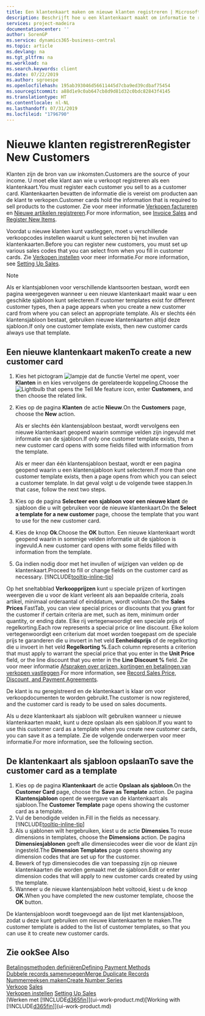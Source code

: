 ```yaml
---
title: Een klantenkaart maken om nieuwe klanten registreren | Microsoft Docs
description: Beschrijft hoe u een klantenkaart maakt om informatie te registreren over elke nieuwe klant of cliënt aan wie u verkoopt.
services: project-madeira
documentationcenter: ''
author: SorenGP
ms.service: dynamics365-business-central
ms.topic: article
ms.devlang: na
ms.tgt_pltfrm: na
ms.workload: na
ms.search.keywords: client
ms.date: 07/22/2019
ms.author: sgroespe
ms.openlocfilehash: 195ab393046d56611445d7cba9ed39cdbaf75454
ms.sourcegitcommit: a88d1e9c0ab647cb8d9d81d32c0bdc82843f4145
ms.translationtype: HT
ms.contentlocale: nl-NL
ms.lasthandoff: 07/31/2019
ms.locfileid: "1796790"
---
```

# <a name="register-new-customers"></a><span data-ttu-id="c8199-103">Nieuwe klanten registreren</span><span class="sxs-lookup"><span data-stu-id="c8199-103">Register New Customers</span></span>
<span data-ttu-id="c8199-104">Klanten zijn de bron van uw inkomsten.</span><span class="sxs-lookup"><span data-stu-id="c8199-104">Customers are the source of your income.</span></span> <span data-ttu-id="c8199-105">U moet elke klant aan wie u verkoopt registreren als een klantenkaart.</span><span class="sxs-lookup"><span data-stu-id="c8199-105">You must register each customer you sell to as a customer card.</span></span> <span data-ttu-id="c8199-106">Klantenkaarten bevatten de informatie die is vereist om producten aan de klant te verkopen.</span><span class="sxs-lookup"><span data-stu-id="c8199-106">Customer cards hold the information that is required to sell products to the customer.</span></span> <span data-ttu-id="c8199-107">Zie voor meer informatie [Verkopen factureren](sales-how-invoice-sales.md) en [Nieuwe artikelen registreren](inventory-how-register-new-items.md).</span><span class="sxs-lookup"><span data-stu-id="c8199-107">For more information, see [Invoice Sales](sales-how-invoice-sales.md) and [Register New Items](inventory-how-register-new-items.md).</span></span>  

<span data-ttu-id="c8199-108">Voordat u nieuwe klanten kunt vastleggen, moet u verschillende verkoopcodes instellen waaruit u kunt selecteren bij het invullen van klantenkaarten.</span><span class="sxs-lookup"><span data-stu-id="c8199-108">Before you can register new customers, you must set up various sales codes that you can select from when you fill in customer cards.</span></span> <span data-ttu-id="c8199-109">Zie [Verkopen instellen](sales-setup-sales.md) voor meer informatie.</span><span class="sxs-lookup"><span data-stu-id="c8199-109">For more information, see [Setting Up Sales](sales-setup-sales.md).</span></span>

> [!NOTE]  
>   <span data-ttu-id="c8199-110">Als er klantsjablonen voor verschillende klantsoorten bestaan, wordt een pagina weergegeven wanneer u een nieuwe klantenkaart maakt waar u een geschikte sjabloon kunt selecteren.</span><span class="sxs-lookup"><span data-stu-id="c8199-110">If customer templates exist for different customer types, then a page appears when you create a new customer card from where you can select an appropriate template.</span></span> <span data-ttu-id="c8199-111">Als er slechts één klantensjabloon bestaat, gebruiken nieuwe klantenkaarten altijd deze sjabloon.</span><span class="sxs-lookup"><span data-stu-id="c8199-111">If only one customer template exists, then new customer cards always use that template.</span></span>

## <a name="to-create-a-new-customer-card"></a><span data-ttu-id="c8199-112">Een nieuwe klantenkaart maken</span><span class="sxs-lookup"><span data-stu-id="c8199-112">To create a new customer card</span></span>
1. <span data-ttu-id="c8199-113">Kies het pictogram ![lampje dat de functie Vertel me opent](media/ui-search/search_small.png "Vertel me wat u wilt doen"), voer **Klanten** in en kies vervolgens de gerelateerde koppeling.</span><span class="sxs-lookup"><span data-stu-id="c8199-113">Choose the ![Lightbulb that opens the Tell Me feature](media/ui-search/search_small.png "Tell me what you want to do") icon, enter **Customers**, and then choose the related link.</span></span>  
2. <span data-ttu-id="c8199-114">Kies op de pagina **Klanten** de actie **Nieuw**.</span><span class="sxs-lookup"><span data-stu-id="c8199-114">On the **Customers** page, choose the **New** action.</span></span>

    <span data-ttu-id="c8199-115">Als er slechts één klantensjabloon bestaat, wordt vervolgens een nieuwe klantenkaart geopend waarin sommige velden zijn ingevuld met informatie van de sjabloon.</span><span class="sxs-lookup"><span data-stu-id="c8199-115">If only one customer template exists, then a new customer card opens with some fields filled with information from the template.</span></span>

    <span data-ttu-id="c8199-116">Als er meer dan één klantensjabloon bestaat, wordt er een pagina geopend waarin u een klantensjabloon kunt selecteren.</span><span class="sxs-lookup"><span data-stu-id="c8199-116">If more than one customer template exists, then a page opens from which you can select a customer template.</span></span> <span data-ttu-id="c8199-117">In dat geval volgt u de volgende twee stappen.</span><span class="sxs-lookup"><span data-stu-id="c8199-117">In that case, follow the next two steps.</span></span>
3. <span data-ttu-id="c8199-118">Kies op de pagina **Selecteer een sjabloon voor een nieuwe klant** de sjabloon die u wilt gebruiken voor de nieuwe klantenkaart.</span><span class="sxs-lookup"><span data-stu-id="c8199-118">On the **Select a template for a new customer** page, choose the template that you want to use for the new customer card.</span></span>
4. <span data-ttu-id="c8199-119">Kies de knop **Ok**.</span><span class="sxs-lookup"><span data-stu-id="c8199-119">Choose the **OK** button.</span></span> <span data-ttu-id="c8199-120">Een nieuwe klantenkaart wordt geopend waarin in sommige velden informatie uit de sjabloon is ingevuld.</span><span class="sxs-lookup"><span data-stu-id="c8199-120">A new customer card opens with some fields filled with information from the template.</span></span>  
5. <span data-ttu-id="c8199-121">Ga indien nodig door met het invullen of wijzigen van velden op de klantenkaart.</span><span class="sxs-lookup"><span data-stu-id="c8199-121">Proceed to fill or change fields on the customer card as necessary.</span></span> [!INCLUDE[tooltip-inline-tip](includes/tooltip-inline-tip_md.md)]

<span data-ttu-id="c8199-122">Op het sneltabblad **Verkoopprijzen** kunt u speciale prijzen of kortingen weergeven die u voor de klant verleent als aan bepaalde criteria, zoals artikel, minimaal orderaantal of einddatum, wordt voldaan.</span><span class="sxs-lookup"><span data-stu-id="c8199-122">On the **Sales Prices** FastTab, you can view special prices or discounts that you grant for the customer if certain criteria are met, such as item, minimum order quantity, or ending date.</span></span> <span data-ttu-id="c8199-123">Elke rij vertegenwoordigt een speciale prijs of regelkorting.</span><span class="sxs-lookup"><span data-stu-id="c8199-123">Each row represents a special price or line discount.</span></span> <span data-ttu-id="c8199-124">Elke kolom vertegenwoordigt een criterium dat moet worden toegepast om de speciale prijs te garanderen die u invoert in het veld **Eenheidsprijs** of de regelkorting die u invoert in het veld **Regelkorting %**.</span><span class="sxs-lookup"><span data-stu-id="c8199-124">Each column represents a criterion that must apply to warrant the special price that you enter in the **Unit Price** field, or the line discount that you enter in the **Line Discount %** field.</span></span> <span data-ttu-id="c8199-125">Zie voor meer informatie [Afspraken over prijzen, kortingen en betalingen van verkopen vastleggen](sales-how-record-sales-price-discount-payment-agreements.md).</span><span class="sxs-lookup"><span data-stu-id="c8199-125">For more information, see [Record Sales Price, Discount, and Payment Agreements](sales-how-record-sales-price-discount-payment-agreements.md).</span></span>

<span data-ttu-id="c8199-126">De klant is nu geregistreerd en de klantenkaart is klaar om voor verkoopdocumenten te worden gebruikt.</span><span class="sxs-lookup"><span data-stu-id="c8199-126">The customer is now registered, and the customer card is ready to be used on sales documents.</span></span>

<span data-ttu-id="c8199-127">Als u deze klantenkaart als sjabloon wilt gebruiken wanneer u nieuwe klantenkaarten maakt, kunt u deze opslaan als een sjabloon.</span><span class="sxs-lookup"><span data-stu-id="c8199-127">If you want to use this customer card as a template when you create new customer cards, you can save it as a template.</span></span> <span data-ttu-id="c8199-128">Zie de volgende onderwerpen voor meer informatie.</span><span class="sxs-lookup"><span data-stu-id="c8199-128">For more information, see the following section.</span></span>

## <a name="to-save-the-customer-card-as-a-template"></a><span data-ttu-id="c8199-129">De klantenkaart als sjabloon opslaan</span><span class="sxs-lookup"><span data-stu-id="c8199-129">To save the customer card as a template</span></span>
1. <span data-ttu-id="c8199-130">Kies op de pagina **Klantenkaart** de actie **Opslaan als sjabloon**.</span><span class="sxs-lookup"><span data-stu-id="c8199-130">On the **Customer Card** page, choose the **Save as Template** action.</span></span> <span data-ttu-id="c8199-131">De pagina **Klantensjabloon** opent de weergave van de klantenkaart als sjabloon.</span><span class="sxs-lookup"><span data-stu-id="c8199-131">The **Customer Template** page opens showing the customer card as a template.</span></span>
2. <span data-ttu-id="c8199-132">Vul de benodigde velden in.</span><span class="sxs-lookup"><span data-stu-id="c8199-132">Fill in the fields as necessary.</span></span> [!INCLUDE[tooltip-inline-tip](includes/tooltip-inline-tip_md.md)]
3. <span data-ttu-id="c8199-133">Als u sjablonen wilt hergebruiken, kiest u de actie **Dimensies**.</span><span class="sxs-lookup"><span data-stu-id="c8199-133">To reuse dimensions in templates, choose the **Dimensions** action.</span></span> <span data-ttu-id="c8199-134">De pagina **Dimensiesjablonen** geeft alle dimensiecodes weer die voor de klant zijn ingesteld.</span><span class="sxs-lookup"><span data-stu-id="c8199-134">The **Dimension Templates** page opens showing any dimension codes that are set up for the customer.</span></span>
4. <span data-ttu-id="c8199-135">Bewerk of typ dimensiecodes die van toepassing zijn op nieuwe klantenkaarten die worden gemaakt met de sjabloon.</span><span class="sxs-lookup"><span data-stu-id="c8199-135">Edit or enter dimension codes that will apply to new customer cards created by using the template.</span></span>  
5. <span data-ttu-id="c8199-136">Wanneer u de nieuwe klantensjabloon hebt voltooid, kiest u de knop **OK**.</span><span class="sxs-lookup"><span data-stu-id="c8199-136">When you have completed the new customer template, choose the **OK** button.</span></span>

<span data-ttu-id="c8199-137">De klantensjabloon wordt toegevoegd aan de lijst met klantensjabloon, zodat u deze kunt gebruiken om nieuwe klantenkaarten te maken.</span><span class="sxs-lookup"><span data-stu-id="c8199-137">The customer template is added to the list of customer templates, so that you can use it to create new customer cards.</span></span>

## <a name="see-also"></a><span data-ttu-id="c8199-138">Zie ook</span><span class="sxs-lookup"><span data-stu-id="c8199-138">See Also</span></span>
[<span data-ttu-id="c8199-139">Betalingsmethoden definiëren</span><span class="sxs-lookup"><span data-stu-id="c8199-139">Defining Payment Methods</span></span>](finance-payment-methods.md)  
[<span data-ttu-id="c8199-140">Dubbele records samenvoegen</span><span class="sxs-lookup"><span data-stu-id="c8199-140">Merge Duplicate Records</span></span>](sales-how-merge-duplicate-records.md)  
[<span data-ttu-id="c8199-141">Nummerreeksen maken</span><span class="sxs-lookup"><span data-stu-id="c8199-141">Create Number Series</span></span>](ui-create-number-series.md)  
<span data-ttu-id="c8199-142">[Verkoop](sales-manage-sales.md)  </span><span class="sxs-lookup"><span data-stu-id="c8199-142">[Sales](sales-manage-sales.md)  </span></span>  
<span data-ttu-id="c8199-143">[Verkopen instellen](sales-setup-sales.md)  </span><span class="sxs-lookup"><span data-stu-id="c8199-143">[Setting Up Sales](sales-setup-sales.md)  </span></span>  
<span data-ttu-id="c8199-144">[Werken met [!INCLUDE[d365fin](includes/d365fin_md.md)]](ui-work-product.md)</span><span class="sxs-lookup"><span data-stu-id="c8199-144">[Working with [!INCLUDE[d365fin](includes/d365fin_md.md)]](ui-work-product.md)</span></span>
